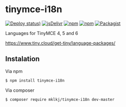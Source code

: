 # tinymce-i18n

[![Deploy status)](https://img.shields.io/github/actions/workflow/status/mklkj/tinymce-i18n/deploy.yml?style=flat-square)](https://github.com/mklkj/tinymce-i18n/actions/workflows/deploy.yml)
[![jsDelivr](https://data.jsdelivr.com/v1/package/npm/tinymce-i18n/badge)](https://www.jsdelivr.com/package/npm/tinymce-i18n)
[![npm](https://img.shields.io/npm/dt/tinymce-i18n.svg?style=flat-square)](https://www.npmjs.com/package/tinymce-i18n)
[![npm](https://img.shields.io/npm/dw/tinymce-i18n.svg?style=flat-square)](https://www.npmjs.com/package/tinymce-i18n)
[![Packagist](https://img.shields.io/packagist/dt/mklkj/tinymce-i18n.svg?style=flat-square)](https://packagist.org/packages/mklkj/tinymce-i18n)

Languages for TinyMCE 4, 5 and 6

https://www.tiny.cloud/get-tiny/language-packages/

## Instalation

Via npm

```bash
$ npm install tinymce-i18n
```

Via composer

```bash
$ composer require mklkj/tinymce-i18n dev-master
```
